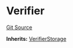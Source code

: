 # Verifier
[Git Source](https://github.com/malda-protocol/malda-lending/blob/ecf312765013f0471a4707ec1225b346cdb0a535/src\verifier\Verifier.sol)

**Inherits:**
[VerifierStorage](/src\verifier\VerifierStorage.sol\abstract.VerifierStorage.md)


